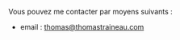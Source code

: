 Vous pouvez me contacter par moyens suivants :

- email : <a href="mailto:thomas@thomastraineau.com">thomas@thomastraineau.com</a>